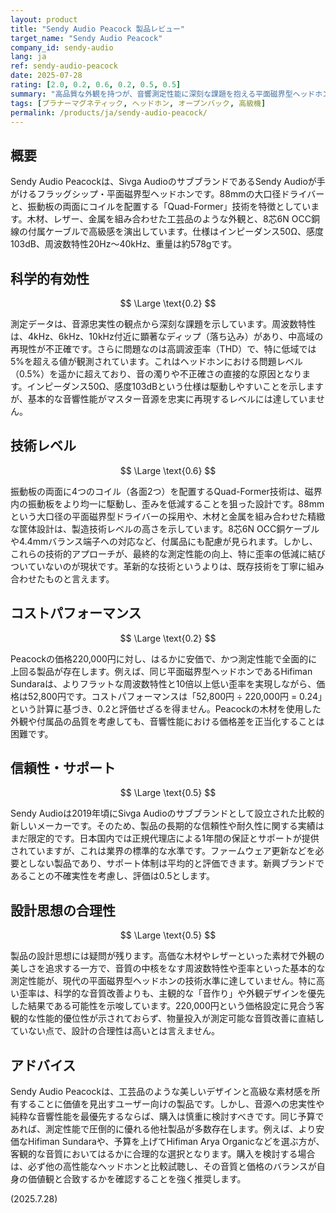 ```yaml
---
layout: product
title: "Sendy Audio Peacock 製品レビュー"
target_name: "Sendy Audio Peacock"
company_id: sendy-audio
lang: ja
ref: sendy-audio-peacock
date: 2025-07-28
rating: [2.0, 0.2, 0.6, 0.2, 0.5, 0.5]
summary: "高品質な外観を持つが、音響測定性能に深刻な課題を抱える平面磁界型ヘッドホン。同等以上の性能を持つ製品が5分の1以下の価格で存在し、コストパフォーマンスは極めて低い。"
tags: [プラナーマグネティック, ヘッドホン, オープンバック, 高級機]
permalink: /products/ja/sendy-audio-peacock/
---
```


## 概要

Sendy Audio Peacockは、Sivga AudioのサブブランドであるSendy Audioが手がけるフラッグシップ・平面磁界型ヘッドホンです。88mmの大口径ドライバーと、振動板の両面にコイルを配置する「Quad-Former」技術を特徴としています。木材、レザー、金属を組み合わせた工芸品のような外観と、8芯6N OCC銅線の付属ケーブルで高級感を演出しています。仕様はインピーダンス50Ω、感度103dB、周波数特性20Hz～40kHz、重量は約578gです。

## 科学的有効性

$$ \Large \text{0.2} $$

測定データは、音源忠実性の観点から深刻な課題を示しています。周波数特性は、4kHz、6kHz、10kHz付近に顕著なディップ（落ち込み）があり、中高域の再現性が不正確です。さらに問題なのは高調波歪率（THD）で、特に低域では5%を超える値が観測されています。これはヘッドホンにおける問題レベル（0.5%）を遥かに超えており、音の濁りや不正確さの直接的な原因となります。インピーダンス50Ω、感度103dBという仕様は駆動しやすいことを示しますが、基本的な音響性能がマスター音源を忠実に再現するレベルには達していません。

## 技術レベル

$$ \Large \text{0.6} $$

振動板の両面に4つのコイル（各面2つ）を配置するQuad-Former技術は、磁界内の振動板をより均一に駆動し、歪みを低減することを狙った設計です。88mmという大口径の平面磁界型ドライバーの採用や、木材と金属を組み合わせた精緻な筐体設計は、製造技術レベルの高さを示しています。8芯6N OCC銅ケーブルや4.4mmバランス端子への対応など、付属品にも配慮が見られます。しかし、これらの技術的アプローチが、最終的な測定性能の向上、特に歪率の低減に結びついていないのが現状です。革新的な技術というよりは、既存技術を丁寧に組み合わせたものと言えます。

## コストパフォーマンス

$$ \Large \text{0.2} $$

Peacockの価格220,000円に対し、はるかに安価で、かつ測定性能で全面的に上回る製品が存在します。例えば、同じ平面磁界型ヘッドホンであるHifiman Sundaraは、よりフラットな周波数特性と10倍以上低い歪率を実現しながら、価格は52,800円です。コストパフォーマンスは「52,800円 ÷ 220,000円 = 0.24」という計算に基づき、0.2と評価せざるを得ません。Peacockの木材を使用した外観や付属品の品質を考慮しても、音響性能における価格差を正当化することは困難です。

## 信頼性・サポート

$$ \Large \text{0.5} $$

Sendy Audioは2019年頃にSivga Audioのサブブランドとして設立された比較的新しいメーカーです。そのため、製品の長期的な信頼性や耐久性に関する実績はまだ限定的です。日本国内では正規代理店による1年間の保証とサポートが提供されていますが、これは業界の標準的な水準です。ファームウェア更新などを必要としない製品であり、サポート体制は平均的と評価できます。新興ブランドであることの不確実性を考慮し、評価は0.5とします。

## 設計思想の合理性

$$ \Large \text{0.5} $$

製品の設計思想には疑問が残ります。高価な木材やレザーといった素材で外観の美しさを追求する一方で、音質の中核をなす周波数特性や歪率といった基本的な測定性能が、現代の平面磁界型ヘッドホンの技術水準に達していません。特に高い歪率は、科学的な音質改善よりも、主観的な「音作り」や外観デザインを優先した結果である可能性を示唆しています。220,000円という価格設定に見合う客観的な性能的優位性が示されておらず、物量投入が測定可能な音質改善に直結していない点で、設計の合理性は高いとは言えません。

## アドバイス

Sendy Audio Peacockは、工芸品のような美しいデザインと高級な素材感を所有することに価値を見出すユーザー向けの製品です。しかし、音源への忠実性や純粋な音響性能を最優先するならば、購入は慎重に検討すべきです。同じ予算であれば、測定性能で圧倒的に優れる他社製品が多数存在します。例えば、より安価なHifiman Sundaraや、予算を上げてHifiman Arya Organicなどを選ぶ方が、客観的な音質においてはるかに合理的な選択となります。購入を検討する場合は、必ず他の高性能なヘッドホンと比較試聴し、その音質と価格のバランスが自身の価値観と合致するかを確認することを強く推奨します。

(2025.7.28)
